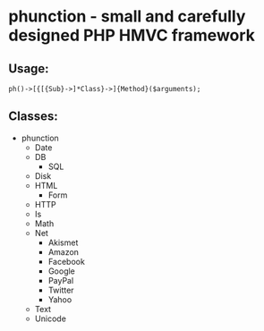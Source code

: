 # phunction - small and carefully designed PHP HMVC framework

## Usage:

    ph()->[{[{Sub}->]*Class}->]{Method}($arguments);
	
## Classes:

* phunction
  * Date
  * DB
    * SQL
  * Disk
  * HTML
    * Form
  * HTTP
  * Is
  * Math
  * Net
    * Akismet
    * Amazon
    * Facebook
    * Google
    * PayPal
    * Twitter
    * Yahoo
  * Text
  * Unicode
